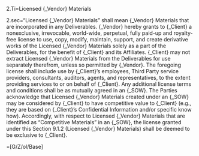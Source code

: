 2.Ti=Licensed {_Vendor} Materials

2.sec=“Licensed {_Vendor} Materials” shall mean {_Vendor} Materials that are incorporated in any Deliverables. {_Vendor} hereby grants to {_Client} a nonexclusive, irrevocable, world-wide, perpetual, fully paid-up and royalty-free license to use, copy, modify, maintain, support, and create derivative works of the Licensed {_Vendor} Materials solely as a part of the Deliverables, for the benefit of {_Client} and its Affiliates. {_Client} may not extract Licensed {_Vendor} Materials from the Deliverables for use separately therefrom, unless so permitted by {_Vendor}. The foregoing license shall include use by {_Client}’s employees, Third Party service providers, consultants, auditors, agents, and representatives, to the extent providing services to or on behalf of {_Client}. Any additional license terms and conditions shall be as mutually agreed in an {_SOW}. The Parties acknowledge that Licensed {_Vendor} Materials created under an {_SOW} may be considered by {_Client} to have competitive value to {_Client} (e.g., they are based on {_Client}’s Confidential Information and/or specific know how). Accordingly, with respect to Licensed {_Vendor} Materials that are identified as “Competitive Materials” in an {_SOW}, the license granted under this Section 9.1.2 (Licensed {_Vendor} Materials) shall be deemed to be exclusive to {_Client}.

=[G/Z/ol/Base]

